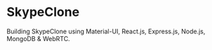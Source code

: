 # SkypeClone
Building SkypeClone using Material-UI, React.js, Express.js, Node.js, MongoDB &amp; WebRTC.
